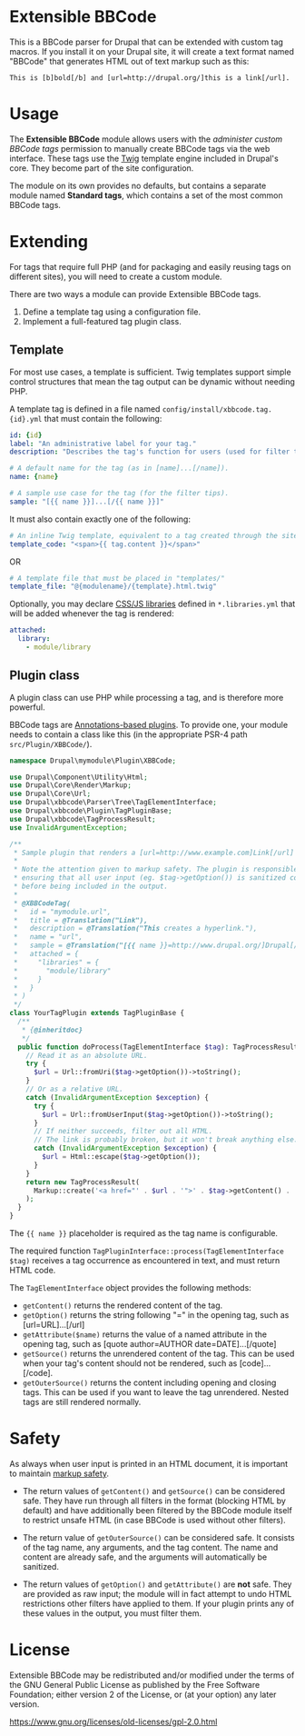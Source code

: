 # Extensible BBCode

This is a BBCode parser for Drupal that can be extended with custom tag macros.
If you install it on your Drupal site, it will create a text format named
"BBCode" that generates HTML out of text markup such as this:

    This is [b]bold[/b] and [url=http://drupal.org/]this is a link[/url].

# Usage

The **Extensible BBCode** module allows users with the *administer custom BBCode
tags* permission to manually create BBCode tags via the web interface. These
tags use the [Twig](http://twig.sensiolabs.org/) template engine included
in Drupal's core. They become part of the site configuration.

The module on its own provides no defaults, but contains a separate module
named **Standard tags**, which contains a set of the most common BBCode tags.

# Extending

For tags that require full PHP (and for packaging and easily reusing tags on 
different sites), you will need to create a custom module.

There are two ways a module can provide Extensible BBCode tags.

1. Define a template tag using a configuration file.
2. Implement a full-featured tag plugin class.

## Template

For most use cases, a template is sufficient. Twig templates support simple
control structures that mean the tag output can be dynamic without needing PHP.

A template tag is defined in a file named `config/install/xbbcode.tag.{id}.yml`
that must contain the following:

```yaml
id: {id}
label: "An administrative label for your tag."
description: "Describes the tag's function for users (used for filter tips)."

# A default name for the tag (as in [name]...[/name]).
name: {name}

# A sample use case for the tag (for the filter tips).
sample: "[{{ name }}]...[/{{ name }}]"
```

It must also contain exactly one of the following:

```yaml
# An inline Twig template, equivalent to a tag created through the site:
template_code: "<span>{{ tag.content }}</span>"
```

OR

```yaml
# A template file that must be placed in "templates/"
template_file: "@{modulename}/{template}.html.twig"
```

Optionally, you may declare [CSS/JS libraries](https://www.drupal.org/developing/api/8/assets)
defined in `*.libraries.yml` that will be added whenever the tag is rendered:

```yaml
attached:
  library:
    - module/library
```

## Plugin class

A plugin class can use PHP while processing a tag, and is therefore more
powerful.

BBCode tags are [Annotations-based plugins](https://www.drupal.org/node/1882526).
To provide one, your module needs to contain a class like this (in the
appropriate PSR-4 path `src/Plugin/XBBCode/`).

```php
namespace Drupal\mymodule\Plugin\XBBCode;

use Drupal\Component\Utility\Html;
use Drupal\Core\Render\Markup;
use Drupal\Core\Url;
use Drupal\xbbcode\Parser\Tree\TagElementInterface;
use Drupal\xbbcode\Plugin\TagPluginBase;
use Drupal\xbbcode\TagProcessResult;
use InvalidArgumentException;

/**
 * Sample plugin that renders a [url=http://www.example.com]Link[/url] tag.
 *
 * Note the attention given to markup safety. The plugin is responsible for
 * ensuring that all user input (eg. $tag->getOption()) is sanitized correctly
 * before being included in the output.
 *
 * @XBBCodeTag(
 *   id = "mymodule.url",
 *   title = @Translation("Link"),
 *   description = @Translation("This creates a hyperlink."),
 *   name = "url",
 *   sample = @Translation("[{{ name }}=http://www.drupal.org/]Drupal[/{{ name }}]")
 *   attached = {
 *     "libraries" = {
 *       "module/library"
 *     }
 *   }
 * )
 */
class YourTagPlugin extends TagPluginBase {
  /**
   * {@inheritdoc}
   */
  public function doProcess(TagElementInterface $tag): TagProcessResult {
    // Read it as an absolute URL.
    try {
      $url = Url::fromUri($tag->getOption())->toString();
    }
    // Or as a relative URL.
    catch (InvalidArgumentException $exception) {
      try {
        $url = Url::fromUserInput($tag->getOption())->toString();
      }
      // If neither succeeds, filter out all HTML.
      // The link is probably broken, but it won't break anything else.
      catch (InvalidArgumentException $exception) {
        $url = Html::escape($tag->getOption());
      }
    }
    return new TagProcessResult(
      Markup::create('<a href="' . $url . '">' . $tag->getContent() . '</a>')
    );
  }
}
```

The `{{ name }}` placeholder is required as the tag name is configurable.

The required function `TagPluginInterface::process(TagElementInterface $tag)`
receives a tag occurrence as encountered in text, and must return HTML code.

The `TagElementInterface` object provides the following methods:

- `getContent()` returns the rendered content of the tag.
- `getOption()` returns the string following "=" in the opening tag, such as
  [url=URL]...[/url]
- `getAttribute($name)` returns the value of a named attribute in the opening
  tag, such as [quote author=AUTHOR date=DATE]...[/quote]
- `getSource()` returns the unrendered content of the tag. This can be used when
  your tag's content should not be rendered, such as [code]...[/code].
- `getOuterSource()` returns the content including opening and closing tags.
  This can be used if you want to leave the tag unrendered. Nested tags are
  still rendered normally.

# Safety

As always when user input is printed in an HTML document, it is important to
maintain [markup safety](https://www.drupal.org/node/2489544).

* The return values of `getContent()` and `getSource()` can be considered safe.
  They have run through all filters in the format (blocking HTML by default)
  and have additionally been filtered by the BBCode module itself to restrict
  unsafe HTML (in case BBCode is used without other filters).

* The return value of `getOuterSource()` can be considered safe. It consists of
  the tag name, any arguments, and the tag content. The name and content are
  already safe, and the arguments will automatically be sanitized.

* The return values of `getOption()` and `getAttribute()` are **not** safe.
  They are provided as raw input; the module will in fact attempt to undo HTML
  restrictions other filters have applied to them. If your plugin prints any
  of these values in the output, you must filter them.

# License

Extensible BBCode may be redistributed and/or modified under the terms of the
GNU General Public License as published by the Free Software Foundation; either
version 2 of the License, or (at your option) any later version.

https://www.gnu.org/licenses/old-licenses/gpl-2.0.html
